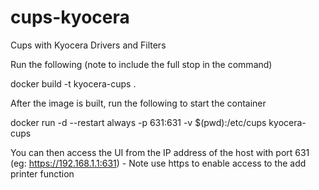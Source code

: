 # cups-kyocera
Cups with Kyocera Drivers and Filters

Run the following (note to include the full stop in the command)

docker build -t kyocera-cups .

After the image is built, run the following to start the container

docker run -d --restart always -p 631:631 -v $(pwd):/etc/cups kyocera-cups

You can then access the UI from the IP address of the host with port 631 (eg: https://192.168.1.1:631) - Note use https to enable access to the add printer function
